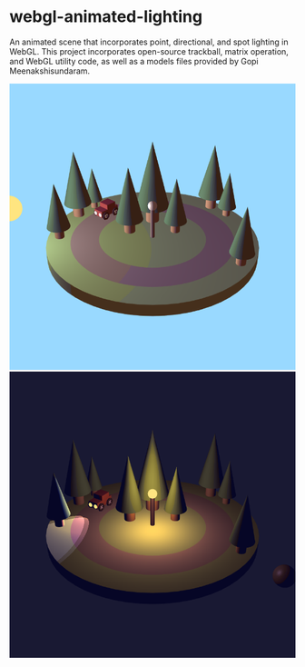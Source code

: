 # webgl-animated-lighting
An animated scene that incorporates point, directional, and spot lighting in WebGL.
This project incorporates open-source trackball, matrix operation, and WebGL utility code, as well as a models files provided by Gopi Meenakshisundaram.

![daytime scene](/indie2.png) ![nighttime scene](/indie.png)
